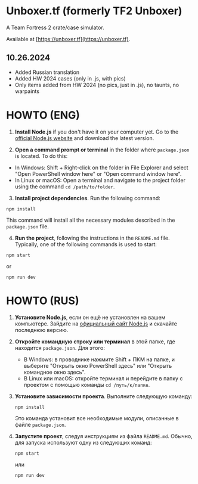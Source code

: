 # Unboxer.tf (formerly TF2 Unboxer)
A Team Fortress 2 crate/case simulator.

Available at [https://unboxer.tf](https://unboxer.tf).

## 10.26.2024
- Added Russian translation
- Added HW 2024 cases (only in .js, with pics)
- Only items added from HW 2024 (no pics, just in .js), no taunts, no warpaints

# HOWTO (ENG)

1. **Install Node.js** if you don't have it on your computer yet. Go to the [official Node.js website](https://nodejs.org/) and download the latest version.

2. **Open a command prompt or terminal** in the folder where `package.json` is located. To do this:
- In Windows: Shift + Right-click on the folder in File Explorer and select "Open PowerShell window here" or "Open command window here".
- In Linux or macOS: Open a terminal and navigate to the project folder using the command `cd /path/to/folder`.

3. **Install project dependencies**. Run the following command:
```
npm install
```
This command will install all the necessary modules described in the `package.json` file.

4. **Run the project**, following the instructions in the `README.md` file. Typically, one of the following commands is used to start:
```
npm start
```
or
```
npm run dev
```



# HOWTO (RUS)

1. **Установите Node.js**, если он ещё не установлен на вашем компьютере. Зайдите на [официальный сайт Node.js](https://nodejs.org/) и скачайте последнюю версию.

2. **Откройте командную строку или терминал** в этой папке, где находится `package.json`. Для этого:
   - В Windows: в проводнике нажмите Shift + ПКМ на папке, и выберите "Открыть окно PowerShell здесь" или "Открыть командное окно здесь".
   - В Linux или macOS: откройте терминал и перейдите в папку с проектом с помощью команды `cd /путь/к/папке`.

3. **Установите зависимости проекта**. Выполните следующую команду:
   ```
   npm install
   ```
   Это команда установит все необходимые модули, описанные в файле `package.json`.

4. **Запустите проект**, следуя инструкциям из файла `README.md`. Обычно, для запуска используют одну из следующих команд:
   ```
   npm start
   ```
   или
   ```
   npm run dev
   ```

